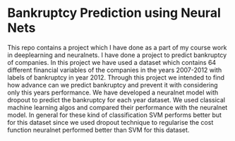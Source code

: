 # Bankruptcy Prediction using Neural Nets
This repo contains a project which I have done as a part of my course work in deeplearning and neuralnets. I have done a project to predict bankruptcy of companies.
In this project we have used a dataset which contains 64 different financial variables of the companies in the years 2007-2012 with labels of bankruptcy in year 2012.
Through this project we intended to find how advance can we predict bankruptcy and prevent it with considering only this years performance.
We have developed a neuralnet model with dropout to predict the bankruptcy for each year dataset. We used classical machine learning algos and compared their performance with the neuralnet model.
In general for these kind of classification SVM performs better but for this dataset since we used dropout technique to regularise the cost function neuralnet performed better than SVM for this dataset.

